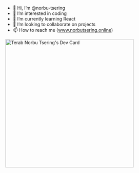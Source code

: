- 👋 Hi, I’m @norbu-tsering
- 👀 I’m interested in coding
- 🌱 I’m currently learning React
- 💞️ I’m looking to collaborate on projects
- 📫 How to reach me (www.norbutsering.online)

<a href="https://app.daily.dev/tterab"><img src="https://api.daily.dev/devcards/56f7133fbd1e4adca786f673290e0a75.png?r=rkm" width="400" alt="Terab Norbu Tsering's Dev Card"/></a>

<!---
norbu-tsering/norbu-tsering is a ✨ special ✨ repository because its `README.md` (this file) appears on your GitHub profile.
You can click the Preview link to take a look at your changes.
--->
